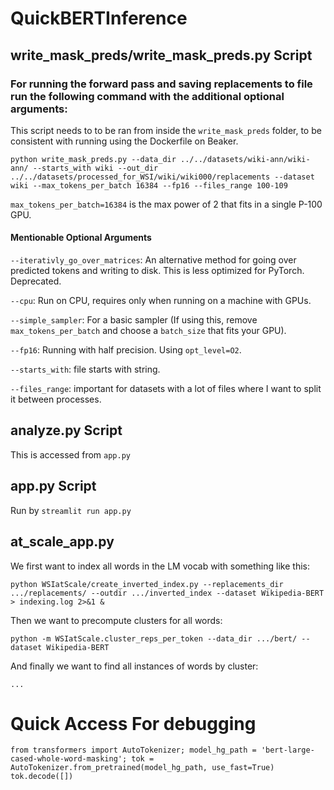# QuickBERTInference

## write_mask_preds/write_mask_preds.py Script

### For running the forward pass and saving replacements to file run the following command with the additional optional arguments:
This script needs to to be ran from inside the `write_mask_preds` folder, to be consistent with running using the Dockerfile on Beaker.

```
python write_mask_preds.py --data_dir ../../datasets/wiki-ann/wiki-ann/ --starts_with wiki --out_dir ../../datasets/processed_for_WSI/wiki/wiki000/replacements --dataset wiki --max_tokens_per_batch 16384 --fp16 --files_range 100-109
```

`max_tokens_per_batch=16384` is the max power of 2 that fits in a single P-100 GPU.

#### Mentionable Optional Arguments

`--iterativly_go_over_matrices`: An alternative method for going over predicted tokens and writing to disk. This is less optimized for PyTorch. Deprecated.

`--cpu`: Run on CPU, requires only when running on a machine with GPUs.

`--simple_sampler`: For a basic sampler (If using this, remove `max_tokens_per_batch` and choose a `batch_size` that fits your GPU).

`--fp16`: Running with half precision. Using `opt_level=O2`.

`--starts_with`: file starts with string.

`--files_range`: important for datasets with a lot of files where I want to split it between processes.

## analyze.py Script

This is accessed from `app.py`

## app.py Script

Run by `streamlit run app.py`

## at_scale_app.py

We first want to index all words in the LM vocab with something like this:

```
python WSIatScale/create_inverted_index.py --replacements_dir .../replacements/ --outdir .../inverted_index --dataset Wikipedia-BERT > indexing.log 2>&1 &
```

Then we want to precompute clusters for all words:
```
python -m WSIatScale.cluster_reps_per_token --data_dir .../bert/ --dataset Wikipedia-BERT
```

And finally we want to find all instances of words by cluster:
```
...
```



# Quick Access For debugging
```
from transformers import AutoTokenizer; model_hg_path = 'bert-large-cased-whole-word-masking'; tok = AutoTokenizer.from_pretrained(model_hg_path, use_fast=True)
tok.decode([])
